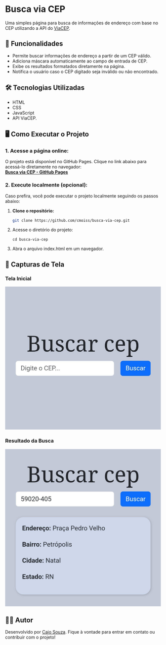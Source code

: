 # Busca via CEP
Uma simples página para busca de informações de endereço com base no CEP utilizando a API do [ViaCEP](https://viacep.com.br/).

## 🚀 Funcionalidades

- Permite buscar informações de endereço a partir de um CEP válido.
- Adiciona máscara automaticamente ao campo de entrada de CEP.
- Exibe os resultados formatados diretamente na página.
- Notifica o usuário caso o CEP digitado seja inválido ou não encontrado.

## 🛠️ Tecnologias Utilizadas
- HTML
- CSS
- JavaScript
- API ViaCEP.

## 🖥️ Como Executar o Projeto

### 1. Acesse a página online:
O projeto está disponível no GitHub Pages. Clique no link abaixo para acessá-lo diretamente no navegador:  
[**Busca via CEP - GitHub Pages**](https://cmoiss.github.io/busca-via-cep/)

### 2. Execute localmente (opcional):
Caso prefira, você pode executar o projeto localmente seguindo os passos abaixo:

1. **Clone o repositório:**
   ```bash
   git clone https://github.com/cmoiss/busca-via-cep.git
   ```

2. Acesse o diretório do projeto:
    ```
    cd busca-via-cep
    ```


3. Abra o arquivo index.html em um navegador.

## 📸 Capturas de Tela
### Tela Inicial
![Tela Inicial](assets/screenshots/tela-inicial.jpg)

### Resultado da Busca
![Resultado da Busca](assets/screenshots/resultado-busca.jpg)

## 🧑‍💻 Autor
Desenvolvido por [Caio Souza](https://github.com/cmoiss).
Fique à vontade para entrar em contato ou contribuir com o projeto!


